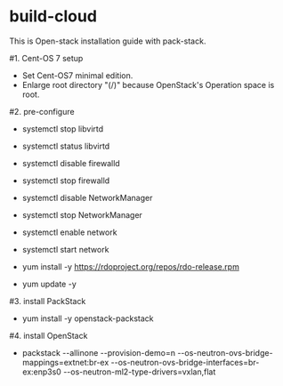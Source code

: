 # build-cloud
This is Open-stack installation guide with pack-stack. 


#1. Cent-OS 7 setup 
- Set Cent-OS7 minimal edition. 
- Enlarge root directory "(/)" 
  because OpenStack's Operation space is root. 

#2. pre-configure 
- systemctl stop libvirtd 
- systemctl status libvirtd  

- systemctl disable firewalld 
- systemctl stop firewalld 

- systemctl disable NetworkManager 
- systemctl stop NetworkManager 

- systemctl enable network 
- systemctl start network 

- yum install -y https://rdoproject.org/repos/rdo-release.rpm 
- yum update -y 

#3. install PackStack
- yum install -y openstack-packstack 

#4. install OpenStack 
- packstack --allinone --provision-demo=n --os-neutron-ovs-bridge-mappings=extnet:br-ex --os-neutron-ovs-bridge-interfaces=br-ex:enp3s0 --os-neutron-ml2-type-drivers=vxlan,flat

